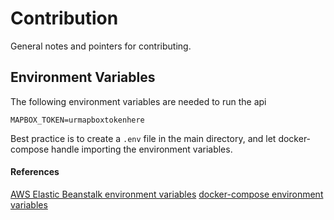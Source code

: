 # Contribution
General notes and pointers for contributing.

## Environment Variables
The following environment variables are needed to run the api
```
MAPBOX_TOKEN=urmapboxtokenhere
```
Best practice is to create a `.env` file in the main directory, and let 
docker-compose handle importing the environment variables.
#### References
[AWS Elastic Beanstalk environment variables](https://docs.aws.amazon.com/elasticbeanstalk/latest/dg/create_deploy_docker.container.console.html#docker-env-cfg.env-variables)
[docker-compose environment variables](https://docs.docker.com/compose/environment-variables/)